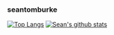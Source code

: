 ### seantomburke
[![Top Langs](https://github-readme-stats.vercel.app/api/top-langs/?username=seantomburke)](https://github.com/seantomburke)
[![Sean's github stats](https://github-readme-stats.vercel.app/api?username=seantomburke)](https://github.com/seantomburke/)

<!--
**seantomburke/seantomburke** is a ✨ _special_ ✨ repository because its `README.md` (this file) appears on your GitHub profile.

Here are some ideas to get you started:

- 🔭 I’m currently working on ...
- 🌱 I’m currently learning ...
- 👯 I’m looking to collaborate on ...
- 🤔 I’m looking for help with ...
- 💬 Ask me about ...
- 📫 How to reach me: ...
- 😄 Pronouns: ...
- ⚡ Fun fact: ...
-->
